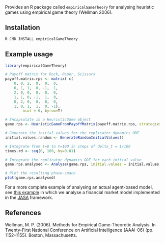 
Provides an R package called `empiricalGameTheory` for analysing heuristic games using empirical game theory (Wellman 2006).

## Installation

~~~bash
R CMD INSTALL empiricalGameTheory
~~~

## Example usage

~~~R
library(empiricalGameTheory)

# Payoff matrix for Rock, Paper, Scissors
payoff.matrix.rps <- matrix( c(
	0, 0, 2,  0,  0,  0,
	0, 1, 1,  0, -1,  1,
	2, 0, 0,  0,  0,  0,
	1, 1, 0, -1,  1,  0,
	0, 2, 0,  0,  0,  0,
	1, 0, 1,  1,  0, -1),
	    ncol = 6, byrow=T)

# Encapsulate in a HeuristicGame object
game.rps <- HeuristicGameFromPayoffMatrix(payoff.matrix.rps, strategies = c('R', 'P', 'S'))

# Generate the initial values for the replicator dynamics ODE
initial.values.random <- GenerateRandomInitialValues()

# Integrate from t=0 to t=100 in steps of delta_t = 1/100
times.rd <- seq(0, 100, by=0.01)

# Integrate the replicator dynamics ODE for each initial value
game.rps.analysed <- Analyse(game.rps, initial.values = initial.values.random, times = times.rd)

# Plot the resulting phase-space
plot(game.rps.analysed)
~~~

For a more complete example of analysing an actual agent-based model, see [this example](http://jasa.sourceforge.net/abm-dynamics-knitr.html) in which we analyse a financial market model implemented in the [JASA](http://jasa.sourceforge.net) framework.

## References

Wellman, M. P. (2006). Methods for Empirical Game-Theoretic Analysis. In Twenty-First National Conference on Artificial Intelligence (AAAI-06) (pp. 1152–1155). Boston, Massachusetts.
